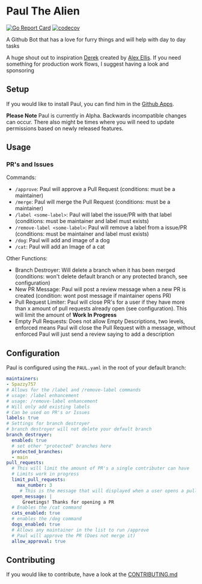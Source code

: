 # Paul The Alien
[![Go Report Card](https://goreportcard.com/badge/github.com/Spazzy757/paul)](https://goreportcard.com/report/github.com/Spazzy757/paul)
[![codecov](https://codecov.io/gh/Spazzy757/paul/branch/main/graph/badge.svg)](https://codecov.io/gh/Spazzy757/paul)

A Github Bot that has a love for furry things and will help with day to day tasks

A huge shout out to inspiration [Derek](https://github.com/alexellis/derek) created by [Alex Ellis](https://github.com/alexellis). If you need something for production work flows, I suggest having a look and sponsoring

## Setup

If you would like to install Paul, you can find him in the [Github Apps](https://github.com/apps/paul-the-alien). 

**Please Note** Paul is currently in Alpha. Backwards incompatible changes can occur. There also might be times where you will need to update permissions based on newly released features.

## Usage

### PR's and Issues

Commands:
* `/approve`: Paul will approve a Pull Request (conditions: must be a maintainer)
* `/merge`: Paul will merge the Pull Request (conditions: must be a maintainer)
* `/label <some-label>`: Paul will label the issue/PR with that label (conditions: must be maintainer and label must exists)
* `/remove-label <some-label>`: Paul will remove a label from a issue/PR (conditions: must be maintainer and label must exists)
* `/dog`: Paul will add and image of a dog
* `/cat`: Paul will add an Image of a cat 

Other Functions:
* Branch Destroyer: Will delete a branch when it has been merged (conditions: won't delete default branch or any protected branch, see configuration)
* New PR Message: Paul will post a review message when a new PR is created (condition: wont post message if maintainer opens PR)
* Pull Request Limiter: Paul will close PR's for a user if they have more than x amount of pull requests already open (see configuration). This will limit the amount of **Work In Progress**
* Empty Pull Requests: Does not allow Empty Descriptions, two levels, enforced means Paul will close the Pull Request with a message, without enforced Paul will just send a review saying to add a description

## Configuration

Paul is configured using the `PAUL.yaml` in the root of your default branch:

```yaml
maintainers:
- Spazzy757
# Allows for the /label and /remove-label commands
# usage: /label enhancement
# usage: /remove-label enhancement
# Will only add existing labels
# Can be used on PR's or Issues
labels: true
# Settings for branch destroyer
# branch destroyer will not delete your default branch
branch_destroyer:
  enabled: true
  # set other "protected" branches here
  protected_branches:
  - main
pull_requests:
  # This will limit the amount of PR's a single contributer can have
  # Limits work in progress
  limit_pull_requests:
    max_number: 3
     # This is the message that will displayed when a user opens a pull request
  open_message: |
      Greetings! Thanks for opening a PR
  # Enables the /cat command
  cats_enabled: true
  # enables the /dog command
  dogs_enabled: true
  # Allows any maintainer in the list to run /approve
  # Paul will approve the PR (Does not merge it)
  allow_approval: true
```

## Contributing

If you would like to contribute, have a look at the [CONTRIBUTING.md](https://github.com/Spazzy757/paul/blob/main/CONTRIBUTING.md)

